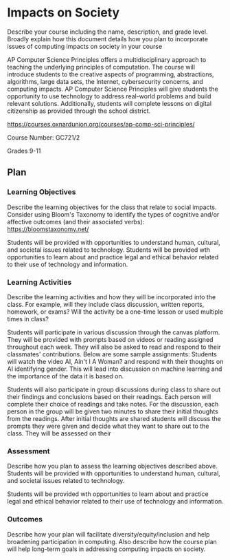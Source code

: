 # Impacts on Society

Describe your course including the name, description, and grade level. Broadly explain how this document details how you plan to incorporate issues of computing impacts on society in your course

AP Computer Science Principles offers a multidisciplinary approach to teaching the underlying principles of computation. The course will introduce students to the creative aspects of programming, abstractions, algorithms, large data sets, the Internet, cybersecurity concerns, and computing impacts. AP Computer Science Principles will give students the opportunity to use technology to address real-world problems and build relevant solutions. Additionally, students will complete lessons on digital citizenship as provided through the school district.

https://courses.oxnardunion.org/courses/ap-comp-sci-principles/

Course Number: GC721/2 

Grades 9-11

## Plan

### Learning Objectives

Describe the learning objectives for the class that relate to social impacts. Consider using Bloom's Taxonomy to identify the types of cognitive and/or affective outcomes (and their associated verbs): https://bloomstaxonomy.net/

Students will be provided with opportunities to understand human, cultural, and societal issues related to technology. Students will be provided wth opportunities to learn about and practice legal and ethical behavior related to their use of technology and information. 


### Learning Activities

Describe the learning activities and how they will be incorporated into the class. For example, will they include class discussion, written reports, homework, or exams? Will the activity be a one-time lesson or used multiple times in class?

Students will participate in various discussion through the canvas platform. They will be provided with prompts based on videos or reading assigned throughout each week. They will also be asked to read and respond to their classmates' contributions. Below are some sample assignments:
Students will watch the video AI, Ain't I A Woman? and respond with their thoughts on AI identifying gender. This will lead into discussion on machine learning and the importance of the data it is based on.


Students will also participate in group discussions during class to share out their findings and conclusions based on their readings. Each person will complete their choice of readings and take notes. For the discussion, each person in the group will be given two minutes to share their initial thoughts from the readings. After initial thoughts are shared students will discuss the prompts they were given and decide what they want to share out to the class. They will be assessed on their 

### Assessment

Describe how you plan to assess the learning objectives described above.
Students will be provided with opportunities to understand human, cultural, and societal issues related to technology.


Students will be provided wth opportunities to learn about and practice legal and ethical behavior related to their use of technology and information.

### Outcomes

Describe how your plan will facilitate diversity/equity/inclusion and help broadening participation in computing. Also describe how the course plan will help long-term goals in addressing computing impacts on society.
